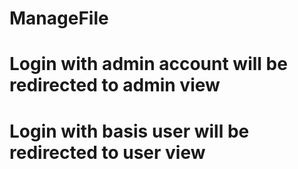 # ManageFile
# Login with admin account will be redirected to admin view
# Login with basis user will be redirected to user view
